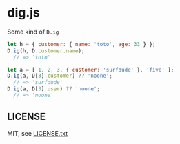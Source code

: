 
# dig.js

Some kind of `D.ig`

```javascript
let h = { customer: { name: 'toto', age: 33 } };
D.ig(h, D.customer.name);
  // => 'toto'

let a = [ 1, 2, 3, { customer: 'surfdude' }, 'five' ];
D.ig(a, D[3].customer) ?? 'noone';
  // => 'surfdude'
D.ig(a, D[3].user) ?? 'noone';
  // => 'noone'
```

## LICENSE

MIT, see [LICENSE.txt](LICENSE.txt)

